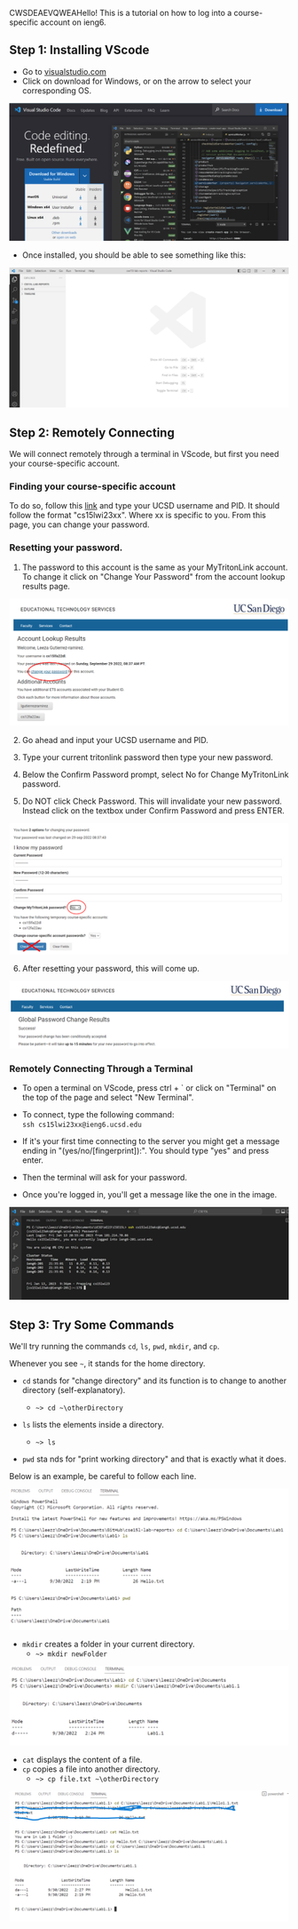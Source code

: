 CWSDEAEVQWEAHello! This is a tutorial on how to log into a course-specific account on ieng6.

## Step 1: Installing VScode

- Go to [visualstudio.com](https://code.visualstudio.com/)
- Click on download for Windows, or on the arrow to select your corresponding OS.

![alt](OS.png)
- Once installed, you should be able to see something like this:

![alt](image1.png)

## Step 2: Remotely Connecting
We will connect remotely through a terminal in VScode, but first you need your course-specific account.

### Finding your course-specific account

To do so, follow this [link](https://sdacs.ucsd.edu/~icc/index.php) and type your UCSD username and PID. It should follow the format "cs15lwi23xx". Where xx is specific to you. From this page, you can change your password.

### Resetting your password.

1. The password to this account is the same as your MyTritonLink account. To change it click on "Change Your Password" from the account lookup results page.

![image](image2.png)

2. Go ahead and input your UCSD username and PID.

3. Type your current tritonlink password then type your new password.

4. Below the Confirm Password prompt, select No for Change MyTritonLink password.

5. Do NOT click Check Password. This will invalidate your new password. Instead click on the textbox under Confirm Password and press ENTER.


![txt](image3.png)


6. After resetting your password, this will come up.

![alt](image4.png)

### Remotely Connecting Through a Terminal

* To open a terminal on VScode, press ctrl + ` or click on "Terminal" on the top of the page and select "New Terminal".

* To connect, type the following command:\
`ssh cs15lwi23xx@ieng6.ucsd.edu`
* If it's your first time connecting to the server you might get a message ending in "(yes/no/[fingerprint]):". You should type "yes" and press enter.
* Then the terminal will ask for your password.
* Once you're logged in, you'll get a message like the one in the image.

![alt](Picture1.png)



## Step 3: Try Some Commands 

We'll try running the commands `cd`, `ls`, `pwd`, `mkdir`, and `cp`.

Whenever you see `~`, it stands for the home directory.
* `cd` stands for "change directory" and its function is to change to another directory (self-explanatory).

    * `~> cd ~\otherDirectory`

* `ls` lists the elements inside a directory.
    * `~> ls`

* `pwd` sta
nds for "print working directory" and that is exactly what it does.

Below is an example, be careful to follow each line.


![alt](iimage7.png)

* `mkdir` creates a folder in your current directory.
    * `~> mkdir newFolder`

![alt](image8.png)

* `cat` displays the content of a file.
* `cp` copies a file into another directory.
    *  `~> cp file.txt ~\otherDirectory`

![alt](image9.png)